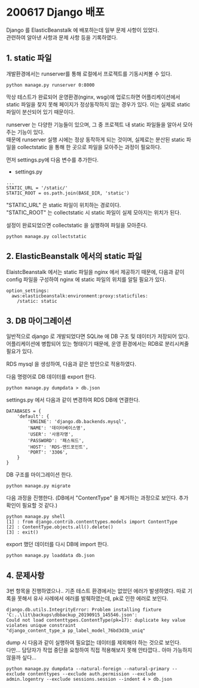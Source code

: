 # 200617 Django 배포
Django 를 ElasticBeanstalk 에 배포하는데 일부 문제 사항이 있었다.  
관련하여 알아낸 사항과 문제 사항 등을 기록하였다.  

## 1. static 파일
개발환경에서는 runserver를 통해 로컬에서 프로젝트를 기동시켜볼 수 있다.  
```
python manage.py runserver 0:8000
```

막상 테스트가 완료되어 운영환경(nginx, wsgi)에 업로드하면 어플리케이션에서 static 파일을 찾지 못해 페이지가 정상동작하지 않는 경우가 있다. 이는 실제로 static 파일이 분산되어 있기 때문이다.  
  
runserver 는 다양한 기능들이 있으며, 그 중 프로젝트 내 static 파일들을 알아서 모아주는 기능이 있다.  
때문에 runserver 실행 시에는 정상 동작하게 되는 것이며, 실제로는 분산된 static 파일을 collectstatic 을 통해 한 곳으로 파일을 모아주는 과정이 필요하다.  
    
먼저 settings.py에 다음 변수를 추가한다.

* settings.py
````
...
STATIC_URL = '/static/'
STATIC_ROOT = os.path.join(BASE_DIR, 'static')

````

"STATIC_URL" 은 static 파일이 위치하는 경로이다.  
"STATIC_ROOT" 는 collectstatic 시 static 파일이 실제 모아지는 위치가 된다.  
  
설정이 완료되었으면 collectstatic 을 실행하여 파일을 모아준다.  
````
python manage.py collectstatic
````

## 2. ElasticBeanstalk 에서의 static 파일
ElaistcBeanstalk 에서는 static 파일을 nginx 에서 제공하기 때문에, 다음과 같이 config 파일을 구성하여 nginx 에 static 파일의 위치를 알릴 필요가 있다.  

````
option_settings:
  aws:elasticbeanstalk:environment:proxy:staticfiles:
    /static: static
````
  
## 3. DB 마이그레이션
일반적으로 django 로 개발되었다면 SQLite 에 DB 구조 및 데이터가 저장되어 있다.  
어플리케이션에 병합되어 있는 형태이기 때문에, 운영 환경에서는 RDB로 분리시켜줄 필요가 있다.  
  
RDS mysql 을 생성하여, 다음과 같은 방안으로 적용하였다.  
  
다음 명령어로 DB 데이터를 export 한다.
````
python manage.py dumpdata > db.json
````

settings.py 에서 다음과 같이 변경하여 RDS DB에 연결한다.  
````
DATABASES = {
    'default': {
        'ENGINE': 'django.db.backends.mysql',
        'NAME': '데이터베이스명',
        'USER': '사용자명',
        'PASSWORD': '패스워드',
        'HOST': 'RDS-엔드포인트',
        'PORT': '3306',
    }
}
````
DB 구조를 마이그레이션 한다.
````
python manage.py migrate
````
다음 과정을 진행한다. (DB에서 "ContentType" 을 제거하는 과정으로 보인다. 추가 확인이 필요할 것 같다.)
````
python manage.py shell
[1] : from django.contrib.contenttypes.models import ContentType
[2] : ContentType.objects.all().delete()
[3] : exit()
````
export 했던 데이터를 다시 DB에 import 한다.
````
python manage.py loaddata db.json
````
  
## 4. 문제사항
3번 항목을 진행하였으나.. 기존 테스트 환경에서는 없었던 에러가 발생하였다.
따로 기록을 못해서 유사 사례에서 에러를 발췌하였는데, pk로 인한 에러로 보인다.
````
django.db.utils.IntegrityError: Problem installing fixture 'C:..\lit\backups\dbbackup_20190915_145546.json': 
Could not load contenttypes.ContentType(pk=17): duplicate key value violates unique constraint 
"django_content_type_a pp_label_model_76bd3d3b_uniq" 
````
dump 시 다음과 같이 실행하여 필요없는 데이터를 제외해야 하는 것으로 보인다.  
다만... 담당자가 작업 중단을 요청하여 직접 적용해보지 못해 안타깝다.. 아마 가능하지 않을까 싶다...
````
python manage.py dumpdata --natural-foreign --natural-primary --exclude contenttypes --exclude auth.permission --exclude admin.logentry --exclude sessions.session --indent 4 > db.json
````
